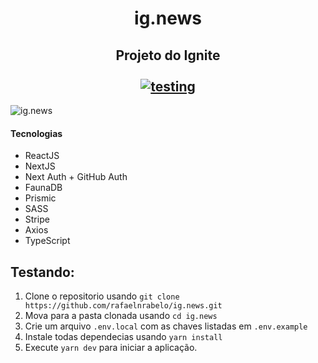 <h1 align="center">
  ig.news
</h1>

<h2 align="center">
  Projeto do Ignite <br/> <br/>
  <a href="https://github.com/rafaelnrabelo/ig.news#testando">
    <img src="https://img.shields.io/badge/Testing-Install-%23eba417" alt="testing"/>
  </a>
</h2>

![ig.news](https://user-images.githubusercontent.com/55251721/134779880-cb6e2e98-b732-4789-957d-aa607be2d568.png)
   
#### Tecnologias
  - ReactJS
  - NextJS
  - Next Auth + GitHub Auth
  - FaunaDB
  - Prismic
  - SASS
  - Stripe
  - Axios
  - TypeScript
   
## Testando:
   1. Clone o repositorio usando `git clone https://github.com/rafaelnrabelo/ig.news.git`
   2. Mova para a pasta clonada usando `cd ig.news`
   3. Crie um arquivo `.env.local` com as chaves listadas em `.env.example`
   3. Instale todas dependecias usando `yarn install`
   4. Execute `yarn dev` para iniciar a aplicação.
